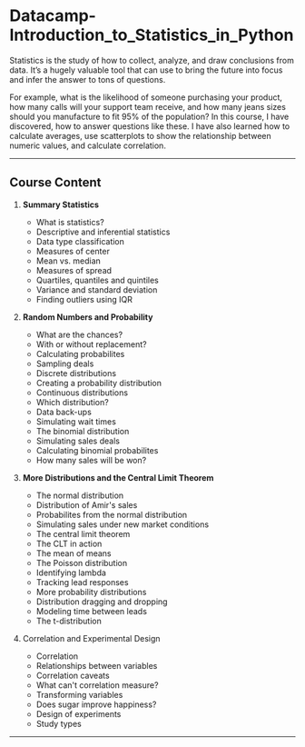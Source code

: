 # Datacamp-Introduction_to_Statistics_in_Python
 Statistics is the study of how to collect, analyze, and draw conclusions from data. It’s a hugely valuable tool that can use to bring the future into focus and infer the answer to tons of questions. 


For example, what is the likelihood of someone purchasing your product, how many calls will your support team receive, and how many jeans sizes should you manufacture to fit 95% of the population? In this course, I have discovered, how to answer questions like these. I have also learned how to calculate averages, use scatterplots to show the relationship between numeric values, and calculate correlation. 


---

## Course Content

1. **Summary Statistics**
    - What is statistics?
    - Descriptive and inferential statistics
    - Data type classification
    - Measures of center
    - Mean vs. median
    - Measures of spread
    - Quartiles, quantiles and quintiles
    - Variance and standard deviation
    - Finding outliers using IQR


2. **Random Numbers and Probability**
    - What are the chances?
    - With or without replacement?
    - Calculating probabilites
    - Sampling deals
    - Discrete distributions
    - Creating a probability distribution
    - Continuous distributions
    - Which distribution?
    - Data back-ups
    - Simulating wait times
    - The binomial distribution
    - Simulating sales deals
    - Calculating binomial probabilites
    - How many sales will be won?


3. **More Distributions and the Central Limit Theorem**
    - The normal distribution
    - Distribution of Amir's sales
    - Probabilites from the normal distribution
    - Simulating sales under new market conditions
    - The central limit theorem
    - The CLT in action
    - The mean of means
    - The Poisson distribution
    - Identifying lambda
    - Tracking lead responses
    - More probability distributions
    - Distribution dragging and dropping
    - Modeling time between leads
    - The t-distribution


4. Correlation and Experimental Design
    - Correlation
    - Relationships between variables
    - Correlation caveats
    - What can't correlation measure?
    - Transforming variables
    - Does sugar improve happiness?
    - Design of experiments
    - Study types


---